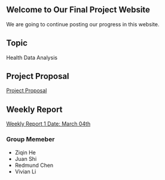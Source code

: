 ## Welcome to Our Final Project Website

We are going to continue posting our progress in this website.



## Topic
Health Data Analysis

## Project Proposal
[Project Proposal](https://docs.google.com/document/d/1x0pTUvdbcYQig3JZljXdAQ24YAyJs228kf_v0yItHaM/edit)


## Weekly Report
[Weekly Report 1 Date: March 04th](https://docs.google.com/document/d/18QV54tnZtXG4ZJdZW7dMYZ-MM7z4eKxQ1u3wGJqSuo8/edit)

### Group Memeber

- Ziqin He
- Juan Shi
- Redmund Chen
- Vivian Li




